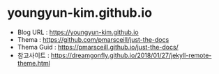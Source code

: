 # youngyun-kim.github.io
* Blog URL : https://youngyun-kim.github.io
* Thema : https://github.com/pmarsceill/just-the-docs
* Thema Guid : https://pmarsceill.github.io/just-the-docs/
* 참고사이트 : https://dreamgonfly.github.io/2018/01/27/jekyll-remote-theme.html
